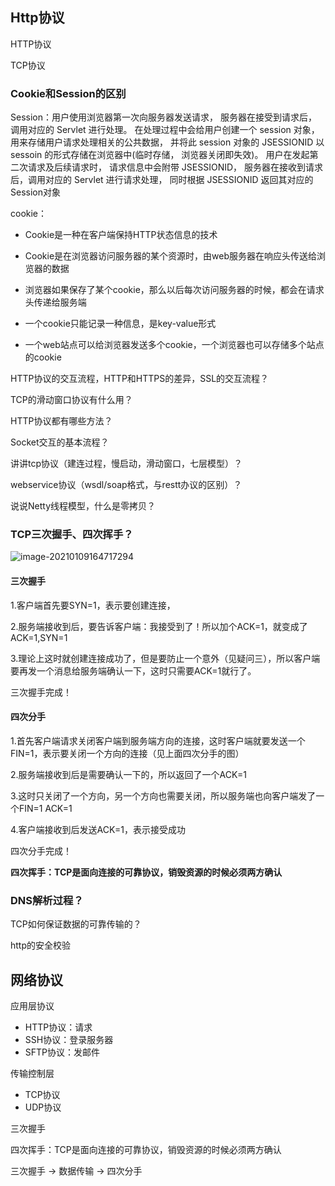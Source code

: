 ## Http协议

HTTP协议

TCP协议

### Cookie和Session的区别

Session：用户使用浏览器第一次向服务器发送请求， 服务器在接受到请求后， 调用对应的 Servlet 进行处理。 在处理过程中会给用户创建一个 session 对象， 用来存储用户请求处理相关的公共数据， 并将此 session 对象的 JSESSIONID 以 sessoin 的形式存储在浏览器中(临时存储， 浏览器关闭即失效)。 用户在发起第二次请求及后续请求时， 请求信息中会附带 JSESSIONID， 服务器在接收到请求后，调用对应的 Servlet 进行请求处理， 同时根据 JSESSIONID 返回其对应的 Session对象

cookie：

- Cookie是一种在客户端保持HTTP状态信息的技术

- Cookie是在浏览器访问服务器的某个资源时，由web服务器在响应头传送给浏览器的数据

- 浏览器如果保存了某个cookie，那么以后每次访问服务器的时候，都会在请求头传递给服务端

- 一个cookie只能记录一种信息，是key-value形式

- 一个web站点可以给浏览器发送多个cookie，一个浏览器也可以存储多个站点的cookie

HTTP协议的交互流程，HTTP和HTTPS的差异，SSL的交互流程？

TCP的滑动窗口协议有什么用？

HTTP协议都有哪些方法？

Socket交互的基本流程？

讲讲tcp协议（建连过程，慢启动，滑动窗口，七层模型）？

webservice协议（wsdl/soap格式，与restt办议的区别）？

说说Netty线程模型，什么是零拷贝？

### TCP三次握手、四次挥手？

![image-20210109164717294](https://yeyangshu-picgo.oss-cn-shanghai.aliyuncs.com/img/image-20210109164717294.png)

#### 三次握手

1.客户端首先要SYN=1，表示要创建连接，

2.服务端接收到后，要告诉客户端：我接受到了！所以加个ACK=1，就变成了ACK=1,SYN=1

3.理论上这时就创建连接成功了，但是要防止一个意外（见疑问三），所以客户端要再发一个消息给服务端确认一下，这时只需要ACK=1就行了。

三次握手完成！

#### 四次分手

1.首先客户端请求关闭客户端到服务端方向的连接，这时客户端就要发送一个FIN=1，表示要关闭一个方向的连接（见上面四次分手的图）

2.服务端接收到后是需要确认一下的，所以返回了一个ACK=1

3.这时只关闭了一个方向，另一个方向也需要关闭，所以服务端也向客户端发了一个FIN=1 ACK=1

4.客户端接收到后发送ACK=1，表示接受成功

四次分手完成！

**四次挥手：TCP是面向连接的可靠协议，销毁资源的时候必须两方确认**

### DNS解析过程？

TCP如何保证数据的可靠传输的？

http的安全校验



## 网络协议

应用层协议

- HTTP协议：请求
- SSH协议：登录服务器
- SFTP协议：发邮件

传输控制层

- TCP协议
- UDP协议

三次握手

四次挥手：TCP是面向连接的可靠协议，销毁资源的时候必须两方确认

三次握手 -> 数据传输 -> 四次分手